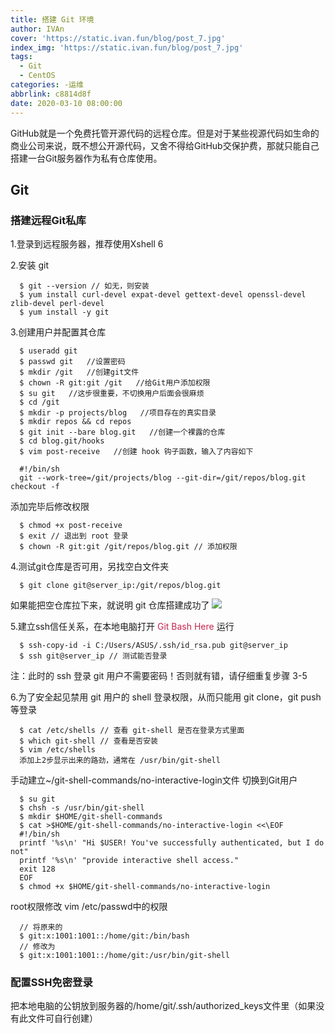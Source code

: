 ```yaml
---
title: 搭建 Git 环境
author: IVAn
cover: 'https://static.ivan.fun/blog/post_7.jpg'
index_img: 'https://static.ivan.fun/blog/post_7.jpg'
tags:
  - Git
  - CentOS
categories: -运维
abbrlink: c8814d8f
date: 2020-03-10 08:00:00
---
```

GitHub就是一个免费托管开源代码的远程仓库。但是对于某些视源代码如生命的商业公司来说，既不想公开源代码，又舍不得给GitHub交保护费，那就只能自己搭建一台Git服务器作为私有仓库使用。

## Git 

### 搭建远程Git私库
  1.登录到远程服务器，推荐使用Xshell 6

  2.安装 git
  
``` 
  $ git --version // 如无，则安装
  $ yum install curl-devel expat-devel gettext-devel openssl-devel zlib-devel perl-devel
  $ yum install -y git
```

  3.创建用户并配置其仓库
``` 
  $ useradd git
  $ passwd git   //设置密码
  $ mkdir /git   //创建git文件
  $ chown -R git:git /git   //给Git用户添加权限
  $ su git   //这步很重要，不切换用户后面会很麻烦
  $ cd /git
  $ mkdir -p projects/blog   //项目存在的真实目录
  $ mkdir repos && cd repos
  $ git init --bare blog.git   //创建一个裸露的仓库
  $ cd blog.git/hooks
  $ vim post-receive   //创建 hook 钩子函数，输入了内容如下
```
``` 
  #!/bin/sh
  git --work-tree=/git/projects/blog --git-dir=/git/repos/blog.git checkout -f
```
  添加完毕后修改权限
``` 
  $ chmod +x post-receive
  $ exit // 退出到 root 登录
  $ chown -R git:git /git/repos/blog.git // 添加权限
```

  4.测试git仓库是否可用，另找空白文件夹
``` 
  $ git clone git@server_ip:/git/repos/blog.git
```
  如果能把空仓库拉下来，就说明 git 仓库搭建成功了
  ![](https://static.ivan.fun/blog/git1.jpg)
 
  5.建立ssh信任关系，在本地电脑打开 <font color=#c7254e>Git Bash Here</font> 运行
``` 
  $ ssh-copy-id -i C:/Users/ASUS/.ssh/id_rsa.pub git@server_ip
  $ ssh git@server_ip // 测试能否登录
```
  注：此时的 ssh 登录 git 用户不需要密码！否则就有错，请仔细重复步骤 3-5

  6.为了安全起见禁用 git 用户的 shell 登录权限，从而只能用 git clone，git push 等登录

``` 
  $ cat /etc/shells // 查看 git-shell 是否在登录方式里面
  $ which git-shell // 查看是否安装
  $ vim /etc/shells
  添加上2步显示出来的路劲，通常在 /usr/bin/git-shell
```

    
  手动建立~/git-shell-commands/no-interactive-login文件
  切换到Git用户

``` 
  $ su git
  $ chsh -s /usr/bin/git-shell
  $ mkdir $HOME/git-shell-commands
  $ cat >$HOME/git-shell-commands/no-interactive-login <<\EOF
  #!/bin/sh
  printf '%s\n' "Hi $USER! You've successfully authenticated, but I do not"
  printf '%s\n' "provide interactive shell access."
  exit 128
  EOF
  $ chmod +x $HOME/git-shell-commands/no-interactive-login
```

  root权限修改 vim /etc/passwd中的权限

``` 
  // 将原来的
  $ git:x:1001:1001::/home/git:/bin/bash
  // 修改为
  $ git:x:1001:1001::/home/git:/usr/bin/git-shell
```


### 配置SSH免密登录
把本地电脑的公钥放到服务器的/home/git/.ssh/authorized_keys文件里（如果没有此文件可自行创建）
